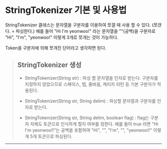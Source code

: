 # StringTokenizer 기본 및 사용법

StringTokenizer 클래스는 문자열을 구분자를 이용하여 쪼갤 때 사용 할 수 있다. (쪼갠다. = 파싱한다.) 예를 들어 "Hi I'm yeonwoo!" 라는 문자열을 ""(공백)을 구분자로 "Hi", "I'm", "yeonwoo!" 이렇게 3개로 쪼개는 것이 가능하다.

Token을 구분자에 의해 쪼개진 단어라고 생각하면 된다.

> ## StringTokenizer 생성
>
> - StringTokenizer(String str) : 파싱 할 문자열을 인자로 받는다. 구분자를 지정하지 않았으므로 스페이스, 탭, 줄바꿈, 캐리지 리턴 등 기본 구분자가 적용된다.
>
> - StringTokenizer(String str, String delim) : 파싱할 문자열과 구분자를 인자로 받는다.
>
> - StringTokenizer(String str, String delim, boolean flag) : flag는 구분자 자체도 토큰으로 인식하게 할지 여부를 정한다. 예를 들어 true 라면 "Hi I'm yeonwoo!!"는 공백을 포함하여 "Hi", "", "I'm", "", "yeonwoo!!" 이렇게 5개 토큰으로 파싱된다.
>
>   

----

